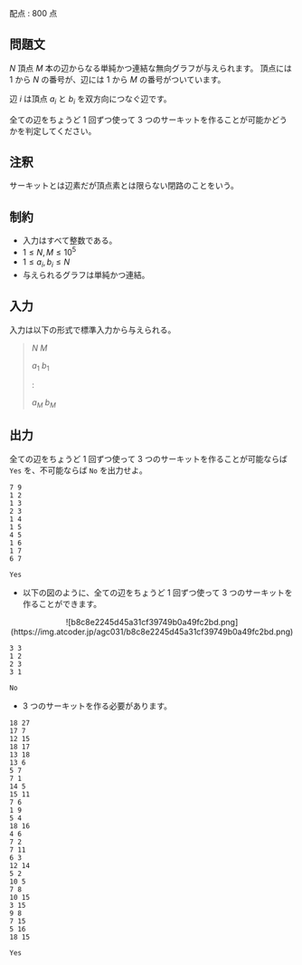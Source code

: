 配点 : $800$ 点

## 問題文

$N$ 頂点 $M$ 本の辺からなる単純かつ連結な無向グラフが与えられます。
頂点には $1$ から $N$ の番号が、辺には $1$ から $M$ の番号がついています。

辺 $i$ は頂点 $a_i$ と $b_i$ を双方向につなぐ辺です。

全ての辺をちょうど $1$ 回ずつ使って $3$ つのサーキットを作ることが可能かどうかを判定してください。

## 注釈

サーキットとは辺素だが頂点素とは限らない閉路のことをいう。

## 制約

- 入力はすべて整数である。
- $1 \leq N,M \leq 10^{5}$
- $1 \leq a_i, b_i \leq N$
- 与えられるグラフは単純かつ連結。

## 入力

入力は以下の形式で標準入力から与えられる。

> $N$ $M$
> 
> $a_1$ $b_1$
> 
> $:$
> 
> $a_M$ $b_M$

## 出力

全ての辺をちょうど $1$ 回ずつ使って $3$ つのサーキットを作ることが可能ならば `Yes` を、不可能ならば `No` を出力せよ。

```input1
7 9
1 2
1 3
2 3
1 4
1 5
4 5
1 6
1 7
6 7
```

```output1
Yes
```

- 以下の図のように、全ての辺をちょうど $1$ 回ずつ使って $3$ つのサーキットを作ることができます。
<div style="text-align: center;">
![b8c8e2245d45a31cf39749b0a49fc2bd.png](https://img.atcoder.jp/agc031/b8c8e2245d45a31cf39749b0a49fc2bd.png)
</div>

```input2
3 3
1 2
2 3
3 1
```

```output2
No
```

- $3$ つのサーキットを作る必要があります。

```input3
18 27
17 7
12 15
18 17
13 18
13 6
5 7
7 1
14 5
15 11
7 6
1 9
5 4
18 16
4 6
7 2
7 11
6 3
12 14
5 2
10 5
7 8
10 15
3 15
9 8
7 15
5 16
18 15
```

```output3
Yes
```